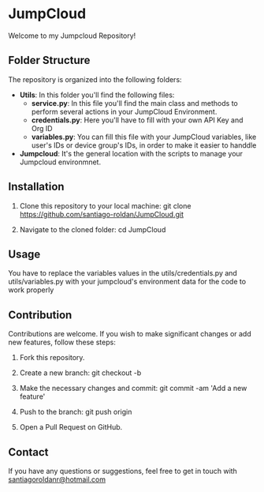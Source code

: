 # JumpCloud

Welcome to my Jumpcloud Repository!

## Folder Structure

The repository is organized into the following folders:

- **Utils**: In this folder you'll find the following files:
  -  **service.py**: In this file you'll find the main class and methods to perform several actions in your JumpCloud Environment.
  -  **credentials.py**: Here you'll have to fill with your own API Key and Org ID
  -  **variables.py**: You can fill this file with your JumpCloud variables, like user's IDs or device group's IDs, in order to make it easier to handdle
- **Jumpcloud**: It's the general location with the scripts to manage your Jumpcloud environmnet.

## Installation

1. Clone this repository to your local machine:
git clone https://github.com/santiago-roldan/JumpCloud.git


2. Navigate to the cloned folder:
cd JumpCloud


## Usage

You have to replace the variables values in the utils/credentials.py and utils/variables.py with your jumpcloud's environment data for the code to work properly

## Contribution

Contributions are welcome. If you wish to make significant changes or add new features, follow these steps:

1. Fork this repository.
2. Create a new branch:
git checkout -b <BRANCH NAME>


3. Make the necessary changes and commit:
git commit -am 'Add a new feature'


4. Push to the branch:
git push origin <BRANCH NAME>


5. Open a Pull Request on GitHub.


## Contact

If you have any questions or suggestions, feel free to get in touch with santiagoroldanr@hotmail.com
